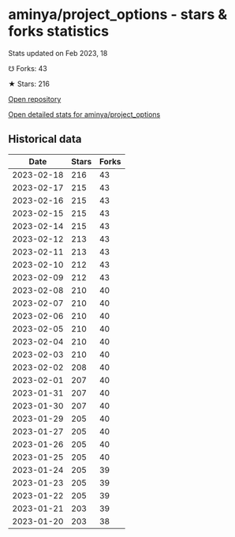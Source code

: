 # aminya/project_options - stars & forks statistics

Stats updated on Feb 2023, 18

☋ Forks: 43

★ Stars: 216

[Open repository](https://github.com/aminya/project_options)

[Open detailed stats for aminya/project_options](https://reviewgithub.com/rep/aminya/project_options)

## Historical data
| Date | Stars | Forks |
|------|-------|-------|
| 2023-02-18 | 216 | 43 | 
| 2023-02-17 | 215 | 43 | 
| 2023-02-16 | 215 | 43 | 
| 2023-02-15 | 215 | 43 | 
| 2023-02-14 | 215 | 43 | 
| 2023-02-12 | 213 | 43 | 
| 2023-02-11 | 213 | 43 | 
| 2023-02-10 | 212 | 43 | 
| 2023-02-09 | 212 | 43 | 
| 2023-02-08 | 210 | 40 | 
| 2023-02-07 | 210 | 40 | 
| 2023-02-06 | 210 | 40 | 
| 2023-02-05 | 210 | 40 | 
| 2023-02-04 | 210 | 40 | 
| 2023-02-03 | 210 | 40 | 
| 2023-02-02 | 208 | 40 | 
| 2023-02-01 | 207 | 40 | 
| 2023-01-31 | 207 | 40 | 
| 2023-01-30 | 207 | 40 | 
| 2023-01-29 | 205 | 40 | 
| 2023-01-27 | 205 | 40 | 
| 2023-01-26 | 205 | 40 | 
| 2023-01-25 | 205 | 40 | 
| 2023-01-24 | 205 | 39 | 
| 2023-01-23 | 205 | 39 | 
| 2023-01-22 | 205 | 39 | 
| 2023-01-21 | 203 | 39 | 
| 2023-01-20 | 203 | 38 | 

